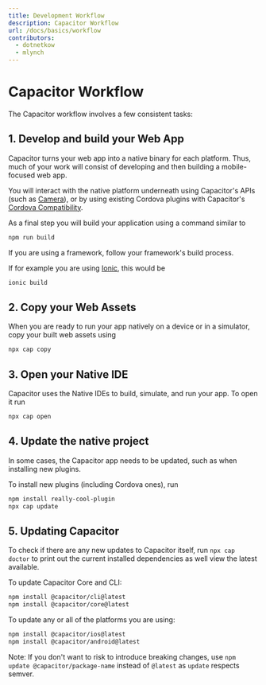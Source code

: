 ```yaml
---
title: Development Workflow 
description: Capacitor Workflow
url: /docs/basics/workflow
contributors:
  - dotnetkow
  - mlynch
---
```


# Capacitor Workflow

<p class="intro">The Capacitor workflow involves a few consistent tasks:</p>

## 1. Develop and build your Web App

Capacitor turns your web app into a native binary for each platform. Thus, much of your work will consist of developing and then building a mobile-focused web app.

You will interact with the native platform underneath using Capacitor's APIs (such as [Camera](/docs/apis/camera)), or by using existing Cordova plugins with Capacitor's [Cordova Compatibility](/docs/cordova).

As a final step you will build your application using a command similar to

```bash
npm run build
```

If you are using a framework, follow your framework's build process. 

If for example you are using [Ionic](https://ionicframework.com/), this would be

```bash
ionic build
```

## 2. Copy your Web Assets

When you are ready to run your app natively on a device or in a simulator, copy your built web assets using

```bash
npx cap copy
```

## 3. Open your Native IDE

Capacitor uses the Native IDEs to build, simulate, and run your app. To open it run

```bash
npx cap open
```

## 4. Update the native project

In some cases, the Capacitor app needs to be updated, such as when installing new plugins.

To install new plugins (including Cordova ones), run

```bash
npm install really-cool-plugin
npx cap update
```

## 5. Updating Capacitor

To check if there are any new updates to Capacitor itself, run `npx cap doctor` to print out the current installed dependencies as well view the latest available.

To update Capacitor Core and CLI:

```bash
npm install @capacitor/cli@latest
npm install @capacitor/core@latest
```

To update any or all of the platforms you are using:

```bash
npm install @capacitor/ios@latest
npm install @capacitor/android@latest
```

Note: If you don't want to risk to introduce breaking changes, use `npm update @capacitor/package-name` instead of `@latest` as `update` respects semver.